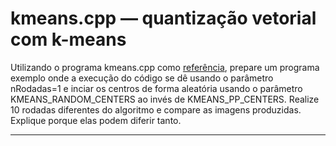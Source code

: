 # kmeans.cpp — quantização vetorial com k-means

Utilizando o programa kmeans.cpp como [referência](https://agostinhobritojr.github.io/tutorial/pdi/kmeans.html), prepare um programa exemplo onde a execução do código se dê usando o parâmetro nRodadas=1 e inciar os centros de forma aleatória usando o parâmetro KMEANS_RANDOM_CENTERS ao invés de KMEANS_PP_CENTERS. Realize 10 rodadas diferentes do algoritmo e compare as imagens produzidas. Explique porque elas podem diferir tanto.

---
